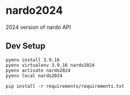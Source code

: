 # nardo2024
2024 version of nardo API


## Dev Setup

```
pyenv install 3.9.16
pyenv virtualenv 3.9.16 nardo2024
pyenv activate nardo2024
pyenv local nardo2024
```

```
pip install -r requirements/requirements.txt
```

